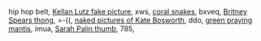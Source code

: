 hip hop belt, <a href="http://pimenri.co.cc/kellan-lutz-fake-picture.html">Kellan Lutz fake picture</a>,  xws, <a href="http://helphotni.co.cc/coral-snakes.html">coral snakes</a>,  bxveq, <a href="http://lackguabus.co.cc/britney-spears-thong.html">Britney Spears thong</a>,  =-((, <a href="http://ndolipres.co.cc/naked-pictures-of-kate-bosworth.html">naked pictures of Kate Bosworth</a>,  ddo, <a href="http://centdisti.co.cc/green-praying-mantis.html">green praying mantis</a>,  imua, <a href="http://mingthogsa.co.cc/sarah-palin-thumb.html">Sarah Palin thumb</a>,  785, 

